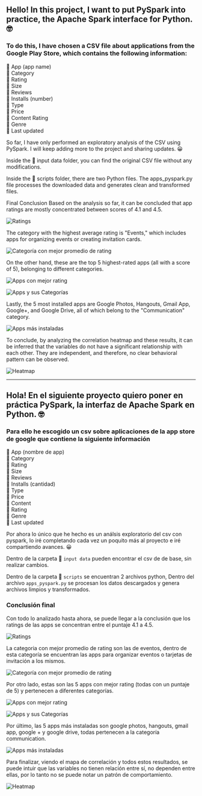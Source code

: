 ## Hello! In this project, I want to put PySpark into practice, the Apache Spark interface for Python. 🤓

### To do this, I have chosen a CSV file about applications from the Google Play Store, which contains the following information:

📍 App (app name) \
📍 Category\
📍 Rating\
📍 Size\
📍 Reviews\
📍 Installs (number)\
📍 Type\
📍 Price\
📍 Content Rating\
📍 Genre\
📍 Last updated

So far, I have only performed an exploratory analysis of the CSV using PySpark. I will keep adding more to the project and sharing updates. 😀

Inside the 📂 input data folder, you can find the original CSV file without any modifications.

Inside the 📂 scripts folder, there are two Python files. The apps_pyspark.py file processes the downloaded data and generates clean and transformed files.

Final Conclusion
Based on the analysis so far, it can be concluded that app ratings are mostly concentrated between scores of 4.1 and 4.5.

![Ratings](https://github.com/FrancaTortaroloo/etl-con-pyspark/blob/main/assets/rating.png)

The category with the highest average rating is "Events," which includes apps for organizing events or creating invitation cards.

![Categoría con mejor promedio de rating](https://github.com/FrancaTortaroloo/etl-con-pyspark/blob/main/assets/categor%C3%ADa%20rating%20promedio.png)

On the other hand, these are the top 5 highest-rated apps (all with a score of 5), belonging to different categories.

![Apps con mejor rating](https://github.com/FrancaTortaroloo/etl-con-pyspark/blob/main/assets/top%205%20apps%20con%20mejor%20rating.png)

![Apps y sus Categorías](https://github.com/FrancaTortaroloo/etl-con-pyspark/blob/main/assets/App%20-%20categor%C3%ADa%20-%20rating.png)

Lastly, the 5 most installed apps are Google Photos, Hangouts, Gmail App, Google+, and Google Drive, all of which belong to the "Communication" category.

![Apps más instaladas](https://github.com/FrancaTortaroloo/etl-con-pyspark/blob/main/assets/top%205%20apps%20m%C3%A1s%20instaladas.png)

To conclude, by analyzing the correlation heatmap and these results, it can be inferred that the variables do not have a significant relationship with each other. They are independent, and therefore, no clear behavioral pattern can be observed.

![Heatmap](https://github.com/FrancaTortaroloo/etl-con-pyspark/blob/main/assets/heatmap.png)

---------------------------------------------------------------

## Hola! En el siguiente proyecto quiero poner en práctica PySpark, la interfaz de Apache Spark en Python. 🤓

### Para ello he escogido un csv sobre aplicaciones de la app store de google que contiene la siguiente información

📍 App (nombre de app) \
📍 Category\
📍 Rating\
📍 Size\
📍 Reviews\
📍 Installs (cantidad)\
📍 Type\
📍 Price\
📍 Content\
📍 Rating\
📍 Genre\
📍 Last updated


Por ahora lo único que he hecho es un análsis exploratorio del csv con pyspark, lo iré completando cada vez un poquito más al proyecto e iré compartiendo avances. 😀

Dentro de la carpeta 📂 `input data` pueden encontrar el csv de de base, sin realizar cambios.
 
Dentro de la carpeta 📂 `scripts` se encuentran 2 archivos python, Dentro del archivo `apps_pyspark.py` se procesan los datos descargados y genera archivos limpios y transformados.

### Conclusión final

Con todo lo analizado hasta ahora, se puede llegar a la conclusión que los ratings de las apps se concentran entre el puntaje 4.1 a 4.5.

![Ratings](https://github.com/FrancaTortaroloo/etl-con-pyspark/blob/main/assets/rating.png)


La categoria con mejor promedio de rating son las de eventos, dentro de esta categoría se encuentran las apps para organizar eventos o tarjetas de invitación a los mismos. 

![Categoría con mejor promedio de rating](https://github.com/FrancaTortaroloo/etl-con-pyspark/blob/main/assets/categor%C3%ADa%20rating%20promedio.png)

Por otro lado, estas son las 5 apps con mejor rating (todas con un puntaje de 5) y pertenecen a diferentes categorías.

![Apps con mejor rating](https://github.com/FrancaTortaroloo/etl-con-pyspark/blob/main/assets/top%205%20apps%20con%20mejor%20rating.png)

![Apps y sus Categorías](https://github.com/FrancaTortaroloo/etl-con-pyspark/blob/main/assets/App%20-%20categor%C3%ADa%20-%20rating.png)

Por último, las 5 apps más instaladas son google photos, hangouts, gmail app, google + y google drive, todas pertenecen a la categoría communication.

![Apps más instaladas](https://github.com/FrancaTortaroloo/etl-con-pyspark/blob/main/assets/top%205%20apps%20m%C3%A1s%20instaladas.png)


Para finalizar, viendo el mapa de correlación y todos estos resultados, se puede intuir que las variables no tienen relación entre sí, no dependen entre ellas, por lo tanto no se puede notar un patrón de comportamiento.

![Heatmap](https://github.com/FrancaTortaroloo/etl-con-pyspark/blob/main/assets/heatmap.png)
